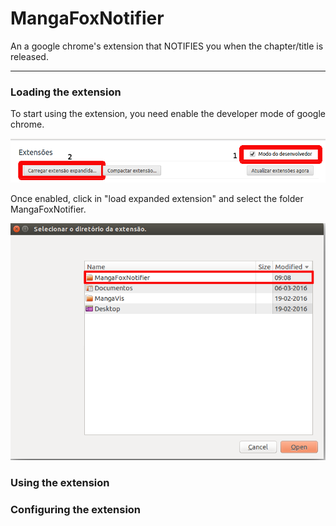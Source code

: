 # MangaFoxNotifier

An a google chrome's extension that NOTIFIES you when the chapter/title is released.

---------------------------------------------

### Loading the extension

To start using the extension, you need enable the developer mode of google chrome. 

![alt tag](https://raw.githubusercontent.com/claudioharu/MangaFoxNotifier/master/pics/modoDesenvolvedor.png)

Once enabled, click in "load expanded extension" and select the folder MangaFoxNotifier.

![alt tag](https://raw.githubusercontent.com/claudioharu/MangaFoxNotifier/master/pics/selectFolder.png)

### Using the extension

### Configuring the extension



